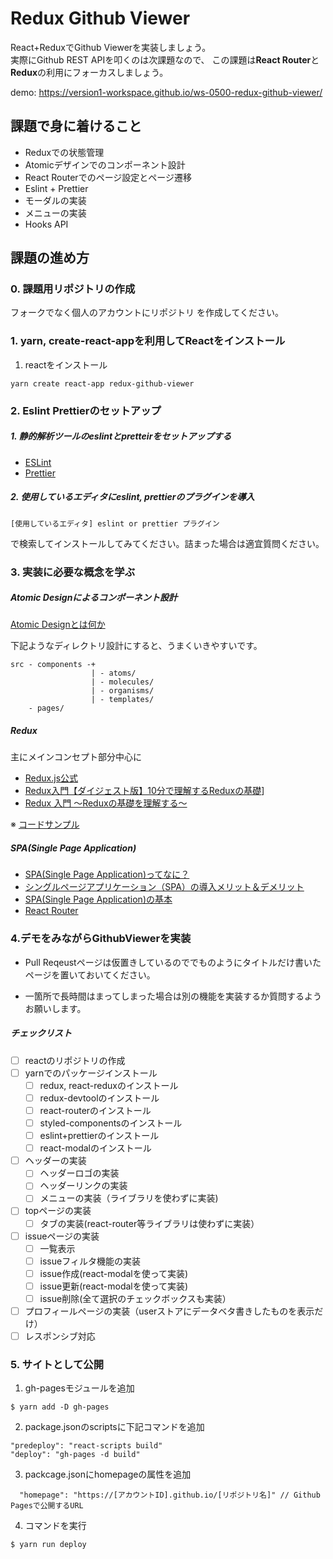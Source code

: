 

# Redux Github Viewer

React+ReduxでGithub Viewerを実装しましょう。</br>
実際にGithub REST APIを叩くのは次課題なので、
この課題は**React Router**と**Redux**の利用にフォーカスしましょう。

demo: https://version1-workspace.github.io/ws-0500-redux-github-viewer/

## 課題で身に着けること

- Reduxでの状態管理
- Atomicデザインでのコンポーネント設計
- React Routerでのページ設定とページ遷移
- Eslint + Prettier
- モーダルの実装
- メニューの実装
- Hooks API

## 課題の進め方

### 0. 課題用リポジトリの作成

フォークでなく個人のアカウントにリポジトリ を作成してください。

### 1. yarn, create-react-appを利用してReactをインストール

1. reactをインストール
```
yarn create react-app redux-github-viewer
```

### 2. Eslint Prettierのセットアップ

##### 1. 静的解析ツールのeslintとpretteirをセットアップする

- [ESLint](https://eslint.org/docs/latest/use/getting-started)
- [Prettier](https://prettier.io/docs/en/install.html)

##### 2. 使用しているエディタにeslint, prettierのプラグインを導入

```
[使用しているエディタ] eslint or prettier プラグイン
```

で検索してインストールしてみてください。詰まった場合は適宜質問ください。

### 3. 実装に必要な概念を学ぶ

##### Atomic Designによるコンポーネント設計

[Atomic Designとは何か](https://www.codegrid.net/articles/2017-atomic-design-1/)

下記ようなディレクトリ設計にすると、うまくいきやすいです。

```
src - components -+
                  | - atoms/
                  | - molecules/
                  | - organisms/
                  | - templates/
    - pages/
```

##### Redux

主にメインコンセプト部分中心に

- [Redux.js公式](https://redux.js.org/introduction/getting-started)
- [Redux入門【ダイジェスト版】10分で理解するReduxの基礎](https://qiita.com/kitagawamac/items/49a1f03445b19cf407b7)]
- [Redux 入門 〜Reduxの基礎を理解する〜](https://qiita.com/soarflat/items/bd319695d156654bbe86)

※  [コードサンプル](https://codesandbox.io/p/sandbox/redux-3gjrks?layout=%257B%2522sidebarPanel%2522%253A%2522EXPLORER%2522%252C%2522rootPanelGroup%2522%253A%257B%2522direction%2522%253A%2522horizontal%2522%252C%2522contentType%2522%253A%2522UNKNOWN%2522%252C%2522type%2522%253A%2522PANEL_GROUP%2522%252C%2522id%2522%253A%2522ROOT_LAYOUT%2522%252C%2522panels%2522%253A%255B%257B%2522type%2522%253A%2522PANEL_GROUP%2522%252C%2522contentType%2522%253A%2522UNKNOWN%2522%252C%2522direction%2522%253A%2522vertical%2522%252C%2522id%2522%253A%2522clwlcw66x00063b6o2wi8tahj%2522%252C%2522sizes%2522%253A%255B100%252C0%255D%252C%2522panels%2522%253A%255B%257B%2522type%2522%253A%2522PANEL_GROUP%2522%252C%2522contentType%2522%253A%2522EDITOR%2522%252C%2522direction%2522%253A%2522horizontal%2522%252C%2522id%2522%253A%2522EDITOR%2522%252C%2522panels%2522%253A%255B%257B%2522type%2522%253A%2522PANEL%2522%252C%2522contentType%2522%253A%2522EDITOR%2522%252C%2522id%2522%253A%2522clwlcw66x00023b6ofb64psh2%2522%257D%255D%257D%252C%257B%2522type%2522%253A%2522PANEL_GROUP%2522%252C%2522contentType%2522%253A%2522SHELLS%2522%252C%2522direction%2522%253A%2522horizontal%2522%252C%2522id%2522%253A%2522SHELLS%2522%252C%2522panels%2522%253A%255B%257B%2522type%2522%253A%2522PANEL%2522%252C%2522contentType%2522%253A%2522SHELLS%2522%252C%2522id%2522%253A%2522clwlcw66x00033b6o8h6tk5x1%2522%257D%255D%252C%2522sizes%2522%253A%255B100%255D%257D%255D%257D%252C%257B%2522type%2522%253A%2522PANEL_GROUP%2522%252C%2522contentType%2522%253A%2522DEVTOOLS%2522%252C%2522direction%2522%253A%2522vertical%2522%252C%2522id%2522%253A%2522DEVTOOLS%2522%252C%2522panels%2522%253A%255B%257B%2522type%2522%253A%2522PANEL%2522%252C%2522contentType%2522%253A%2522DEVTOOLS%2522%252C%2522id%2522%253A%2522clwlcw66x00053b6oc3y8few5%2522%257D%255D%252C%2522sizes%2522%253A%255B100%255D%257D%255D%252C%2522sizes%2522%253A%255B50%252C50%255D%257D%252C%2522tabbedPanels%2522%253A%257B%2522clwlcw66x00023b6ofb64psh2%2522%253A%257B%2522tabs%2522%253A%255B%257B%2522id%2522%253A%2522clwlcw66w00013b6oe9ol7wbf%2522%252C%2522mode%2522%253A%2522permanent%2522%252C%2522type%2522%253A%2522FILE%2522%252C%2522filepath%2522%253A%2522%252Fsrc%252Findex.js%2522%252C%2522state%2522%253A%2522IDLE%2522%257D%255D%252C%2522id%2522%253A%2522clwlcw66x00023b6ofb64psh2%2522%252C%2522activeTabId%2522%253A%2522clwlcw66w00013b6oe9ol7wbf%2522%257D%252C%2522clwlcw66x00053b6oc3y8few5%2522%253A%257B%2522tabs%2522%253A%255B%257B%2522id%2522%253A%2522clwlcw66x00043b6o8lv7dtsd%2522%252C%2522mode%2522%253A%2522permanent%2522%252C%2522type%2522%253A%2522UNASSIGNED_PORT%2522%252C%2522port%2522%253A0%252C%2522path%2522%253A%2522%252F%2522%257D%255D%252C%2522id%2522%253A%2522clwlcw66x00053b6oc3y8few5%2522%252C%2522activeTabId%2522%253A%2522clwlcw66x00043b6o8lv7dtsd%2522%257D%252C%2522clwlcw66x00033b6o8h6tk5x1%2522%253A%257B%2522tabs%2522%253A%255B%255D%252C%2522id%2522%253A%2522clwlcw66x00033b6o8h6tk5x1%2522%257D%257D%252C%2522showDevtools%2522%253Atrue%252C%2522showShells%2522%253Afalse%252C%2522showSidebar%2522%253Atrue%252C%2522sidebarPanelSize%2522%253A15%257D)

##### SPA(Single Page Application)

- [SPA(Single Page Application)ってなに？](https://digitalidentity.co.jp/blog/creative/about-single-page-application.html)
- [シングルページアプリケーション（SPA）の導入メリット＆デメリット](https://www.oro.com/ja/technology/001/)
- [SPA(Single Page Application)の基本](https://qiita.com/takanorip/items/82f0c70ebc81e9246c7a)
- [React Router](https://reactrouter.com/en/main)

### 4.デモをみながらGithubViewerを実装

- Pull Reqeustページは仮置きしているのででものようにタイトルだけ書いたページを置いておいてください。

- 一箇所で長時間はまってしまった場合は別の機能を実装するか質問するようお願いします。

##### チェックリスト

- [ ] reactのリポジトリの作成
- [ ] yarnでのパッケージインストール
  - [ ] redux, react-reduxのインストール
  - [ ] redux-devtoolのインストール
  - [ ] react-routerのインストール
  - [ ] styled-componentsのインストール
  - [ ] eslint+prettierのインストール
  - [ ] react-modalのインストール
- [ ] ヘッダーの実装
  - [ ] ヘッダーロゴの実装
  - [ ] ヘッダーリンクの実装
  - [ ] メニューの実装（ライブラリを使わずに実装)
- [ ] topページの実装
  - [ ] タブの実装(react-router等ライブラリは使わずに実装）
- [ ] issueページの実装
  - [ ] 一覧表示
  - [ ] issueフィルタ機能の実装
  - [ ] issue作成(react-modalを使って実装)
  - [ ] issue更新(react-modalを使って実装)
  - [ ] issue削除(全て選択のチェックボックスも実装）
- [ ] プロフィールページの実装（userストアにデータベタ書きしたものを表示だけ）
- [ ] レスポンシブ対応

### 5. サイトとして公開

1. gh-pagesモジュールを追加

```
$ yarn add -D gh-pages
```

2. package.jsonのscriptsに下記コマンドを追加

```
"predeploy": "react-scripts build"
"deploy": "gh-pages -d build"
```

3. packcage.jsonにhomepageの属性を追加
```
  "homepage": "https://[アカウントID].github.io/[リポジトリ名]" // Github Pagesで公開するURL
```
4. コマンドを実行

```
$ yarn run deploy
```
